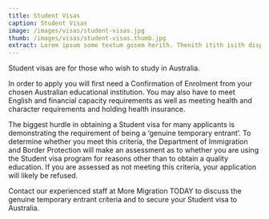 ```yaml
---
title: Student Visas
caption: Student Visas
image: /images/visas/student-visas.jpg
thumb: /images/visas/student-visas.thumb.jpg
extract: Lorem ipsum some textum gosem herith. Thenith itith isith displayeth henceforeth
---
```

Student visas are for those who wish to study in Australia. 

In order to apply you will first need a Confirmation of Enrolment from your chosen Australian educational institution. You may also have to meet English and financial capacity requirements as well as meeting health and character requirements and holding health insurance. 

The biggest hurdle in obtaining a Student visa for many applicants is demonstrating the requirement of being a ‘genuine temporary entrant’. To determine whether you meet this criteria, the Department of Immigration and Border Protection will make an assessment as to whether you are using the Student visa program for reasons other than to obtain a quality education. If you are assessed as not meeting this criteria, your application will likely be refused.

Contact our experienced staff at More Migration TODAY to discuss the genuine temporary entrant criteria and to secure your Student visa to Australia.